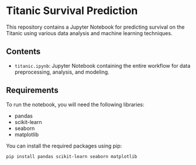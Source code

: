 # Titanic Survival Prediction

This repository contains a Jupyter Notebook for predicting survival on the Titanic using various data analysis and machine learning techniques.

## Contents

- `titanic.ipynb`: Jupyter Notebook containing the entire workflow for data preprocessing, analysis, and modeling.

## Requirements

To run the notebook, you will need the following libraries:

- pandas
- scikit-learn
- seaborn
- matplotlib

You can install the required packages using pip:

```bash
pip install pandas scikit-learn seaborn matplotlib
```
